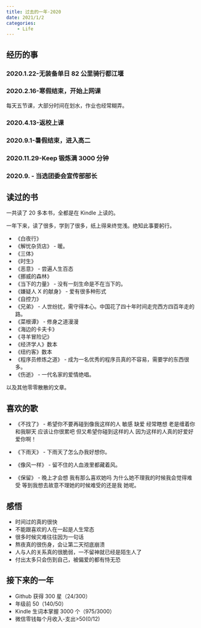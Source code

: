 ```yaml
---
title: 过去的一年·2020
date: 2021/1/2
categories:
    - Life
---
```


## 经历的事

### 2020.1.22-无装备单日 82 公里骑行都江堰

### 2020.2.16-寒假结束，开始上网课

每天五节课，大部分时间在划水，作业也经常糊弄。

### 2020.4.13-返校上课

### 2020.9.1-暑假结束，进入高二

### 2020.11.29-Keep 锻炼满 3000 分钟

### 2020.9. - 当选团委会宣传部部长

## 读过的书

一共读了 20 多本书，全都是在 Kindle 上读的。

一年下来，读了很多，学到了很多，纸上得来终觉浅。绝知此事要躬行。

-   《白夜行》
-   《解忧杂货店》 - 暖。
-   《三体》
-   《时生》
-   《恶意》 - 尝遍人生百态
-   《挪威的森林》
-   《当下的力量》 - 没有一刻生命是不在当下的。
-   《嫌疑人 X 的献身》 - 爱有很多种形式
-   《自控力》
-   《兄弟》 - 人世纷扰，需守得本心。中国花了四十年时间走完西方四百年走的路。
-   《菜根谭》 - 修身之道漫漫
-   《海边的卡夫卡》
-   《寻羊冒险记》
-   《经济学人》数本
-   《纽约客》数本
-   《程序员修炼之道》 - 成为一名优秀的程序员真的不容易，需要学的东西很多。
-   《伤逝》 - 一代名家的爱情绝唱。

以及其他零零散散的文章。

## 喜欢的歌

-   《不找了》 - 希望你不要再碰到像我这样的人 敏感 缺爱 经常瞎想 老是缠着你和我聊天 应该让你很累吧 但又希望你碰到这样的人 因为这样的人真的好爱好爱你啊！

-   《下雨天》 - 下雨天了怎么办我好想你。

-   《像风一样》 - 留不住的人血液里都藏着风。

-   《保留》 - 晚上才会想 我有那么喜欢她吗 为什么她不理我的时候我会觉得难受 等到我想去故意不理她的时候难受的还是我 她呢。

## 感悟

-   时间过的真的很快
-   不能跟喜欢的人在一起是人生常态
-   很多时候灾难往往因为一句话
-   熬夜真的很伤身，会让第二天彻底崩溃
-   人与人的关系真的很脆弱，一不留神就已经是陌生人了
-   付出太多只会伤到自己，被偏爱的都有恃无恐

## 接下来的一年

-   Github 获得 300 星（24/300）
-   年级前 50（140/50）
-   Kindle 生词本掌握 3000 个（975/3000）
-   微信零钱每个月收入-支出>50(0/12)
